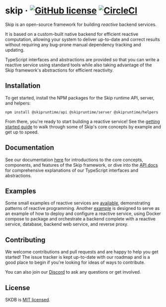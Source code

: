 # skip &middot; [![GitHub license](https://img.shields.io/badge/license-MIT-blue.svg)](https://github.com/skiplabs/skip/blob/main/LICENSE) [![CircleCI](https://dl.circleci.com/status-badge/img/gh/SkipLabs/skip/tree/main.svg?style=svg)](https://dl.circleci.com/status-badge/redirect/gh/SkipLabs/skip/tree/main)

Skip is an open-source framework for building _reactive_ backend services.

It is based on a custom-built native backend for efficient reactive computation, allowing your system to deliver up-to-date and correct results without requiring any bug-prone manual dependency tracking and updating.

TypeScript interfaces and abstractions are provided so that you can write a reactive service using standard tools while also taking advantage of the Skip framework's abstractions for efficient reactivity.

## Installation

To get started, install the NPM packages for the Skip runtime API, server, and helpers:

```npm install @skipruntime/api @skipruntime/server @skipruntime/helpers```

From there, you're ready to start building a reactive service!
See the [getting started guide](https://skiplabs.io/docs/getting_started) to walk through some of Skip's core concepts by example and get up to speed.

## Documentation

See our documentation [here](https://skiplabs.io/docs) for introductions to the core concepts, components, and features of the Skip framework, or dive into the [API docs](https://skiplabs.io/docs/api/api) for comprehensive explanations of our TypeScript interfaces and abstractions.

## Examples

Some small examples of reactive services are [available](./skipruntime-ts/examples), demonstrating patterns of reactive programming.
Another [example](./examples/hackernews) is designed to serve as an example of how to deploy and configure a reactive service, using Docker compose to package and orchestrate a backend complete with a reactive service, database, backend web service, and reverse proxy.

## Contributing

We welcome contributions and pull requests and are happy to help you get started!
The issue tracker is kept up-to-date with our roadmap and is a good place to begin if you're looking for ideas of ways to contribute.

You can also join our [Discord](https://discord.gg/bsnXyw2F9P) to ask any questions or get involved.

## License

SKDB is [MIT licensed](./LICENSE).
